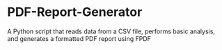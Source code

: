 # PDF-Report-Generator
A Python script that reads data from a CSV file, performs basic analysis, and generates a formatted PDF report using FPDF
